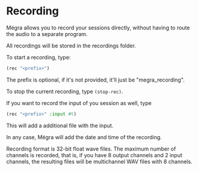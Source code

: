 # Recording

Mégra allows you to record your sessions directly, without having to route the audio to a separate program. 

All recordings will be stored in the recordings folder.

To start a recording, type:

```lisp
(rec "<prefix>")
```

The prefix is optional, if it's not provided, it'll just be "megra_recording".

To stop the current recording, type `(stop-rec)`.

If you want to record the input of you session as well, type 

```lisp
(rec "<prefix>" :input #t)
```

This will add a additional file with the input.

In any case, Mégra will add the date and time of the recording.

Recording format is 32-bit float wave files. The maximum number of channels is recorded, that is, if you have 8 output channels and 2 input channels, the resulting files will be multichannel WAV files with 8 channels.

